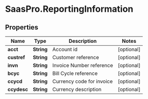 # SaasPro.ReportingInformation

## Properties

Name | Type | Description | Notes
------------ | ------------- | ------------- | -------------
**acct** | **String** | Account id | [optional] 
**custref** | **String** | Customer reference | [optional] 
**invn** | **String** | Invoice Number reference | [optional] 
**bcyc** | **String** | Bill Cycle reference | [optional] 
**ccycd** | **String** | Currency code for invoice | [optional] 
**ccydesc** | **String** | Currency description | [optional] 


